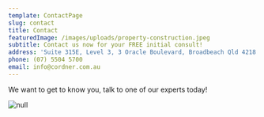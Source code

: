 ```yaml
---
template: ContactPage
slug: contact
title: Contact
featuredImage: /images/uploads/property-construction.jpeg
subtitle: Contact us now for your FREE initial consult!
address: 'Suite 315E, Level 3, 3 Oracle Boulevard, Broadbeach Qld 4218'
phone: (07) 5504 5700
email: info@cordner.com.au
---
```

We want to get to know you, talk to one of our experts today! 



![null](/images/uploads/main-our-team80.jpg)
